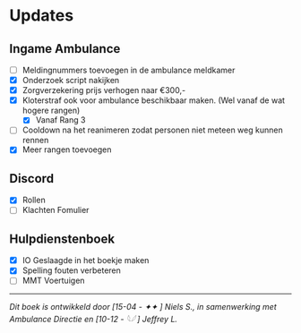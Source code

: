 # Updates

## Ingame Ambulance
- [ ] Meldingnummers toevoegen in de ambulance meldkamer
- [x] Onderzoek script nakijken
- [x] Zorgverzekering prijs verhogen naar €300,-
- [x] Kloterstraf ook voor ambulance beschikbaar maken. (Wel vanaf de wat hogere rangen)
    * [x] Vanaf Rang 3
- [ ] Cooldown na het reanimeren zodat personen niet meteen weg kunnen rennen
- [x] Meer rangen toevoegen
## Discord
- [x] Rollen
- [ ] Klachten Fomulier

## Hulpdienstenboek
- [x] IO Geslaagde in het boekje maken
- [x] Spelling fouten verbeteren
- [ ] MMT Voertuigen

---------------------

*Dit boek is ontwikkeld door [15-04 - ✦✦ ] Niels S., in samenwerking met Ambulance Directie en [10-12 - 𓆩𓆪 ] Jeffrey L.*
